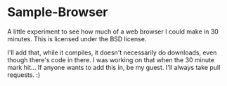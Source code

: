 Sample-Browser
==============

A little experiment to see how much of a web browser I could make in 30 minutes. This is licensed under the BSD license.

I'll add that, while it compiles, it doesn't necessarily do downloads, even though there's code in there. I was working on that when the 30 minute mark hit... If anyone wants to add this in, be my guest. I'll always take pull requests. :)
